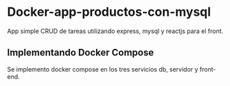 # Docker-app-productos-con-mysql
App simple CRUD de tareas utilizando express, mysql y reactjs para el front.
## Implementando Docker Compose
Se implemento docker compose en los tres servicios db, servidor y front-end.
